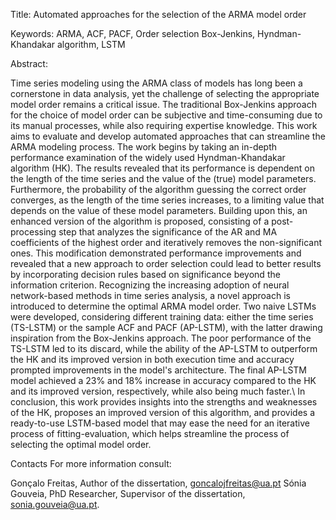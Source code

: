 
Title: Automated approaches for the selection of the ARMA model order

Keywords: ARMA, ACF, PACF, Order selection Box-Jenkins, Hyndman-Khandakar algorithm, LSTM

Abstract:

Time series modeling using the ARMA class of models has long been a cornerstone in data analysis, yet the challenge of selecting the appropriate model order remains a critical issue. The traditional Box-Jenkins approach for the choice of model order can be subjective and time-consuming due to its manual processes, while also requiring expertise knowledge. This work aims to evaluate and develop automated approaches that can streamline the ARMA modeling process.
The work begins by taking an in-depth performance examination of the widely used Hyndman-Khandakar algorithm (HK). The results revealed that its performance is dependent on the length of the time series and the value of the (true) model parameters. Furthermore, the probability of the algorithm guessing the correct order converges, as the length of the time series increases, to a limiting value that depends on the value of these model parameters. Building upon this, an enhanced version of the algorithm is proposed, consisting of a post-processing step that analyzes the significance of the AR and MA coefficients of the highest order and iteratively removes the non-significant ones. This modification demonstrated performance improvements and revealed that a new approach to order selection could lead to better results by incorporating decision rules based on significance beyond the information criterion.
Recognizing the increasing adoption of neural network-based methods in time series analysis, a novel approach is introduced to determine the optimal ARMA model order. Two naive LSTMs were developed, considering different training data: either the time series (TS-LSTM) or the sample ACF and PACF (AP-LSTM), with the latter drawing inspiration from the Box-Jenkins approach. The poor performance of the TS-LSTM led to its discard, while the ability of the AP-LSTM to outperform the HK and its improved version in both execution time and accuracy prompted improvements in the model's architecture. The final AP-LSTM model achieved a $23\%$ and $18\%$ increase in accuracy compared to the HK and its improved version, respectively, while also being much faster.\\
In conclusion, this work provides insights into the strengths and weaknesses of the HK, proposes an improved version of this algorithm, and provides a ready-to-use LSTM-based model that may ease the need for an iterative process of fitting-evaluation, which helps streamline the process of selecting the optimal model order.


Contacts
For more information consult:

Gonçalo Freitas, Author of the dissertation, goncalojfreitas@ua.pt
Sónia Gouveia, PhD Researcher, Supervisor of the dissertation, sonia.gouveia@ua.pt.
